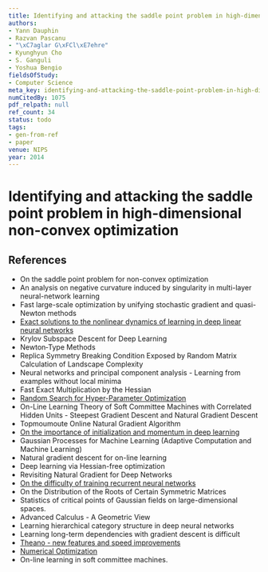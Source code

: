 ```yaml
---
title: Identifying and attacking the saddle point problem in high-dimensional non-convex optimization
authors:
- Yann Dauphin
- Razvan Pascanu
- "\xC7aglar G\xFCl\xE7ehre"
- Kyunghyun Cho
- S. Ganguli
- Yoshua Bengio
fieldsOfStudy:
- Computer Science
meta_key: identifying-and-attacking-the-saddle-point-problem-in-high-dimensional-non-convex-optimization
numCitedBy: 1075
pdf_relpath: null
ref_count: 34
status: todo
tags:
- gen-from-ref
- paper
venue: NIPS
year: 2014
---
```


# Identifying and attacking the saddle point problem in high-dimensional non-convex optimization

## References

- On the saddle point problem for non-convex optimization
- An analysis on negative curvature induced by singularity in multi-layer neural-network learning
- Fast large-scale optimization by unifying stochastic gradient and quasi-Newton methods
- [Exact solutions to the nonlinear dynamics of learning in deep linear neural networks](./exact-solutions-to-the-nonlinear-dynamics-of-learning-in-deep-linear-neural-networks.md)
- Krylov Subspace Descent for Deep Learning
- Newton‐Type Methods
- Replica Symmetry Breaking Condition Exposed by Random Matrix Calculation of Landscape Complexity
- Neural networks and principal component analysis - Learning from examples without local minima
- Fast Exact Multiplication by the Hessian
- [Random Search for Hyper-Parameter Optimization](./random-search-for-hyper-parameter-optimization.md)
- On-Line Learning Theory of Soft Committee Machines with Correlated Hidden Units - Steepest Gradient Descent and Natural Gradient Descent
- Topmoumoute Online Natural Gradient Algorithm
- [On the importance of initialization and momentum in deep learning](./on-the-importance-of-initialization-and-momentum-in-deep-learning.md)
- Gaussian Processes for Machine Learning (Adaptive Computation and Machine Learning)
- Natural gradient descent for on-line learning
- Deep learning via Hessian-free optimization
- Revisiting Natural Gradient for Deep Networks
- [On the difficulty of training recurrent neural networks](./on-the-difficulty-of-training-recurrent-neural-networks.md)
- On the Distribution of the Roots of Certain Symmetric Matrices
- Statistics of critical points of Gaussian fields on large-dimensional spaces.
- Advanced Calculus - A Geometric View
- Learning hierarchical category structure in deep neural networks
- Learning long-term dependencies with gradient descent is difficult
- [Theano - new features and speed improvements](./theano-new-features-and-speed-improvements.md)
- [Numerical Optimization](./numerical-optimization.md)
- On-line learning in soft committee machines.
